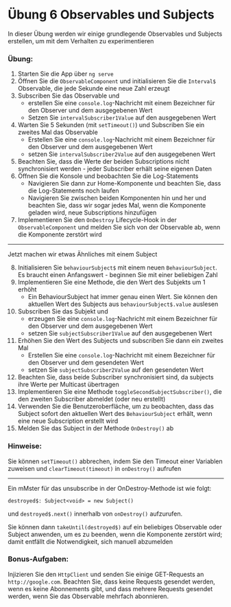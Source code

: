 # Übung 6 Observables und Subjects

In dieser Übung werden wir einige grundlegende Observables und Subjects erstellen, um mit dem Verhalten zu experimentieren

### Übung:
1. Starten Sie die App über `ng serve`
2. Öffnen Sie die `ObservableComponent` und initialisieren Sie die `Interval$` Observable, die jede Sekunde eine neue Zahl erzeugt
3. Subscriben Sie das Observable und
   - erstellen Sie eine `console.log`-Nachricht mit einem Bezeichner für den Observer und dem ausgegebenen Wert 
   - Setzen Sie `intervalSubscriber1Value` auf den ausgegebenen Wert 
4. Warten Sie 5 Sekunden (mit `setTimeout()`) und Subscriben Sie ein zweites Mal das Observable 
   - Erstellen Sie eine `console.log`-Nachricht mit einem Bezeichner für den Observer und dem ausgegebenen Wert 
   - setzen Sie `intervalSubscriber2Value` auf den ausgegebenen Wert
5. Beachten Sie, dass die Werte der beiden Subscriptions nicht synchronisiert werden - jeder Subscriber erhält seine eigenen Daten
6. Öffnen Sie die Konsole und beobachten Sie die Log-Statements
   - Navigieren Sie dann zur Home-Komponente und beachten Sie, dass die Log-Statements noch laufen
   - Navigieren Sie zwischen beiden Komponenten hin und her und beachten Sie, dass wir sogar jedes Mal, wenn die Komponente geladen wird, neue Subscriptions hinzufügen
7. Implementieren Sie den `OnDestroy` Lifecycle-Hook in der `ObservableComponent` und melden Sie sich von der Observable ab, wenn die Komponente zerstört wird

_________

Jetzt machen wir etwas Ähnliches mit einem Subject

8. Initialisieren Sie `behaviourSubject$` mit einem neuen `BehaviourSubject`. Es braucht einen Anfangswert - beginnen Sie mit einer beliebigen Zahl
9. Implementieren Sie eine Methode, die den Wert des Subjekts um 1 erhöht 
    - Ein BehaviourSubject hat immer genau einen Wert. Sie können den aktuellen Wert des Subjects aus `behaviourSubject$.value` auslesen
10. Subscriben Sie das Subjekt und
    - erzeugen Sie eine `console.log`-Nachricht mit einem Bezeichner für den Observer und dem ausgegebenen Wert
    - setzen Sie `subjectSubscriber1Value` auf den ausgegebenen Wert
11. Erhöhen Sie den Wert des Subjects und subscriben Sie dann ein zweites Mal
    - Erstellen Sie eine `console.log`-Nachricht mit einem Bezeichner für den Observer und dem gesendeten Wert
    - setzen Sie `subjectSubscriber2Value` auf den gesendeten Wert
12. Beachten Sie, dass beide Subscriber synchronisiert sind, da subjects ihre Werte per Multicast übertragen
13. Implementieren Sie eine Methode `toggleSecondSubjectSubscriber()`, die den zweiten Subscriber abmeldet (oder neu erstellt)
14. Verwenden Sie die Benutzeroberfläche, um zu beobachten, dass das Subject sofort den aktuellen Wert des `BehaviourSubject` erhält, wenn eine neue Subscription erstellt wird
15. Melden Sie das Subject in der Methode `OnDestroy()` ab

### Hinweise:

Sie können `setTimeout()` abbrechen, indem Sie den Timeout einer Variablen zuweisen und `clearTimeout(timeout)` in `onDestroy()` aufrufen

_____

Ein mMster für das unsubscribe in der OnDestroy-Methode ist wie folgt:

```
destroyed$: Subject<void> = new Subject()
```

und `destroyed$.next()` innerhalb von `onDestroy()` aufzurufen. 

Sie können dann `takeUntil(destroyed$)` auf ein beliebiges Observable oder Subject anwenden, um es zu beenden, wenn die Komponente zerstört wird; damit entfällt die Notwendigkeit, sich manuell abzumelden

### Bonus-Aufgaben:

Injizieren Sie den `HttpClient` und senden Sie einige GET-Requests an `http://google.com`. 
Beachten Sie, dass keine Requests gesendet werden, wenn es keine Abonnements gibt, und dass mehrere Requests gesendet werden, wenn Sie das Observable mehrfach abonnieren.

